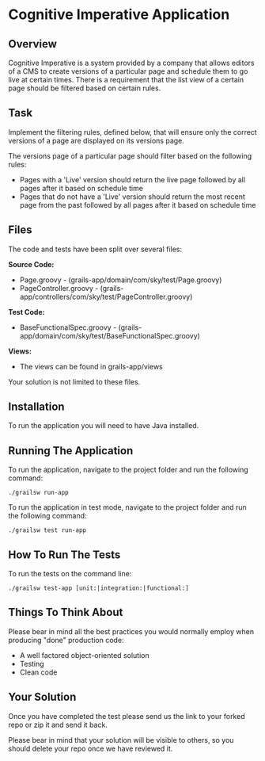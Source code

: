 # Cognitive Imperative Application

## Overview

Cognitive Imperative is a system provided by a company that allows editors of a CMS to create versions of a
particular page and schedule them to go live at certain times. There is a requirement that the list view of a certain
page should be filtered based on certain rules.


## Task

Implement the filtering rules, defined below, that will ensure only the correct versions of a page are displayed on its
versions page.

The versions page of a particular page should filter based on the following rules:

* Pages with a 'Live' version should return the live page followed by all pages after it based on schedule time
* Pages that do not have a 'Live' version should return the most recent page from the past followed by all pages after it based on schedule time

## Files

The code and tests have been split over several files:

**Source Code:**

* Page.groovy - (grails-app/domain/com/sky/test/Page.groovy)
* PageController.groovy - (grails-app/controllers/com/sky/test/PageController.groovy)

**Test Code:**

* BaseFunctionalSpec.groovy - (grails-app/domain/com/sky/test/BaseFunctionalSpec.groovy)

**Views:**
* The views can be found in grails-app/views

Your solution is not limited to these files.


## Installation

To run the application you will need to have Java installed.

## Running The Application

To run the application, navigate to the project folder and run the following command:
````
./grailsw run-app
````
To run the application in test mode, navigate to the project folder and run the following command:
````
./grailsw test run-app
````

## How To Run The Tests

To run the tests on the command line:
````
./grailsw test-app [unit:|integration:|functional:]
````

## Things To Think About

Please bear in mind all the best practices you would normally employ when producing "done" production code:

* A well factored object-oriented solution
* Testing
* Clean code

## Your Solution

Once you have completed the test please send us the link to your forked repo or zip it and send it back.

Please bear in mind that your solution will be visible to others, so you should delete your repo once we have reviewed it.
